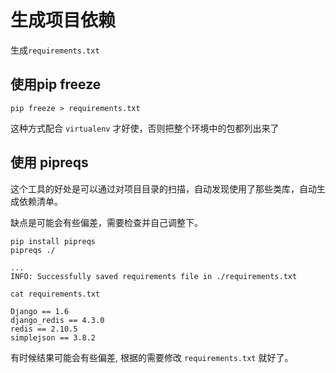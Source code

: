 # 生成项目依赖

生成`requirements.txt`

## 使用pip freeze

    pip freeze > requirements.txt

这种方式配合 `virtualenv` 才好使，否则把整个环境中的包都列出来了

## 使用 pipreqs

这个工具的好处是可以通过对项目目录的扫描，自动发现使用了那些类库，自动生成依赖清单。

缺点是可能会有些偏差，需要检查并自己调整下。

```shell
pip install pipreqs
pipreqs ./

...
INFO: Successfully saved requirements file in ./requirements.txt
```

```shell
cat requirements.txt

Django == 1.6
django_redis == 4.3.0
redis == 2.10.5
simplejson == 3.8.2
```

有时候结果可能会有些偏差, 根据的需要修改 `requirements.txt` 就好了。
